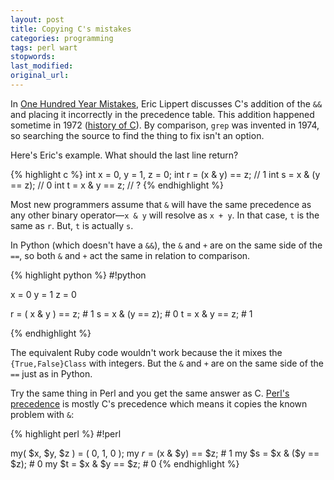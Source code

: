 ```yaml
---
layout: post
title: Copying C's mistakes
categories: programming
tags: perl wart
stopwords:
last_modified:
original_url:
---
```


In [One Hundred Year Mistakes](https://ericlippert.com/2020/02/27/hundred-year-mistakes/), Eric Lippert discusses C's addition of the `&&` and placing it incorrectly in the precedence table. This addition happened sometime in 1972 ([history of C](https://en.cppreference.com/w/c/language/history)). By comparison, `grep` was invented in 1974, so searching the source to find the thing to fix isn't an option.

Here's Eric's example. What should the last line return?

{% highlight c %}
int x = 0, y = 1, z = 0;
int r = (x & y) == z; // 1
int s = x & (y == z); // 0
int t = x & y == z;   // ?
{% endhighlight %}

Most new programmers assume that `&` will have the same precedence as any other binary operator—`x & y` will resolve as `x + y`. In that case, `t` is the same as `r`. But, `t` is actually `s`.

In Python (which doesn't have a `&&`), the `&` and `+` are on the same side of the `==`, so both `&` and `+` act the same in relation to comparison.

{% highlight python %}
#!python

x = 0
y = 1
z = 0

r = ( x & y ) == z; # 1
s = x & (y == z);   # 0
t = x & y == z;     # 1

{% endhighlight %}

The equivalent Ruby code wouldn't work because the it mixes the `{True,False}Class` with integers. But the `&` and `+` are on the same side of the `==` just as in Python.


Try the same thing in Perl and you get the same answer as C. [Perl's precedence](https://perldoc.perl.org/perlop) is mostly C's precedence which means it copies the known problem with `&`:

{% highlight perl %}
#!perl

my( $x, $y, $z ) = ( 0, 1, 0 );
my $r = ($x & $y) == $z; # 1
my $s = $x & ($y == $z); # 0
my $t = $x & $y == $z;   # 0
{% endhighlight %}

